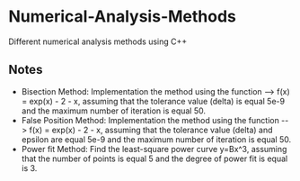# Numerical-Analysis-Methods
Different numerical analysis methods using  C++


## Notes
* Bisection Method: Implementation the method using the function --> f(x) = exp(x) - 2 - x, assuming that the tolerance value (delta) is equal 5e-9 and the maximum number of iteration is equal 50.
* False Position Method: Implementation the method using the function --> f(x) = exp(x) - 2 - x, assuming that the tolerance value (delta) and epsilon are equal 5e-9 and the maximum number of iteration is equal 50.
* Power fit Method: Find the least-square power curve y=Bx^3, assuming that the number of points is equal 5 and the degree of power fit is equal is 3. 
